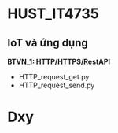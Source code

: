 # HUST_IT4735

## IoT và ứng dụng

**BTVN_1: HTTP/HTTPS/RestAPI**

- HTTP_request_get.py
- HTTP_request_send.py

# Dxy